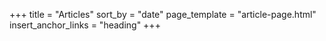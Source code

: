+++
title = "Articles"
sort_by = "date"
page_template = "article-page.html"
insert_anchor_links = "heading"
+++
